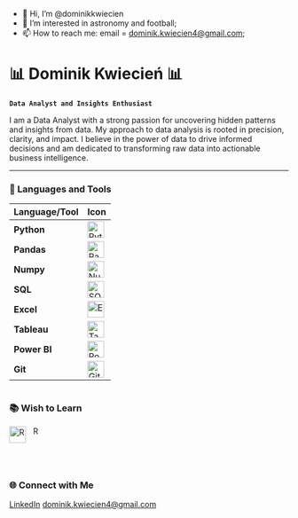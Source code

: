 - 👋 Hi, I’m @dominikkwiecien
- 👀 I’m interested in astronomy and football;
- 📫 How to reach me: email = dominik.kwiecien4@gmail.com;

<!---
dominikkwiecien/dominikkwiecien is a ✨ special ✨ repository because its `README.md` (this file) appears on your GitHub profile.
You can click the Preview link to take a look at your changes.
--->
# 📊 Dominik Kwiecień 📊

**`Data Analyst and Insights Enthusiast`**

I am a Data Analyst with a strong passion for uncovering hidden patterns and insights from data. My approach to data analysis is rooted in precision, clarity, and impact. I believe in the power of data to drive informed decisions and am dedicated to transforming raw data into actionable business intelligence.

---

### 🧰 Languages and Tools

| Language/Tool | Icon |
| ------------- | ---- |
| **Python**    | <img alt="Python" width="30px" src="https://cdn.jsdelivr.net/gh/devicons/devicon/icons/python/python-plain.svg" /> |
| **Pandas**    | <img alt="Pandas" width="30px" src="https://cdn.jsdelivr.net/gh/devicons/devicon/icons/pandas/pandas-original.svg" /> |
| **Numpy**     | <img alt="Numpy" width="30px" src="https://cdn.jsdelivr.net/gh/devicons/devicon/icons/numpy/numpy-original.svg" /> |
| **SQL**       | <img alt="SQL" width="30px" src="https://cdn.jsdelivr.net/gh/devicons/devicon/icons/mysql/mysql-original.svg" /> |
| **Excel**     | <img alt="Excel" width="30px" src="https://cdn.jsdelivr.net/gh/devicons/devicon/icons/microsoftsqlserver/microsoftsqlserver-plain.svg" /> |
| **Tableau**   | <img alt="Tableau" width="30px" src="https://img.icons8.com/color/48/000000/tableau-software.png" /> |
| **Power BI**  | <img alt="Power BI" width="30px" src="https://upload.wikimedia.org/wikipedia/commons/c/cf/New_Power_BI_Logo.svg" /> |
| **Git**       | <img alt="Git" width="30px" src="https://cdn.jsdelivr.net/gh/devicons/devicon/icons/git/git-original.svg" /> |

#

### 📚 Wish to Learn

<img align="left" alt="R" width="30px" style="padding-right:10px;" src="https://cdn.jsdelivr.net/gh/devicons/devicon/icons/r/r-original.svg" /> R

#
<br />

### 🌐 Connect with Me

[LinkedIn](https://www.linkedin.com/in/dominik-kwiecien-profile)
dominik.kwiecien4@gmail.com
